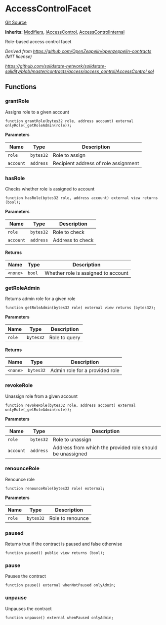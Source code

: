 # AccessControlFacet
[Git Source](https://github.com/ubiquity/ubiquity-dollar/blob/7de99efbd24b43cb89b03b0f63c9241a23e6a660/src/dollar/facets/AccessControlFacet.sol)

**Inherits:**
[Modifiers](/src/dollar/libraries/LibAppStorage.sol/contract.Modifiers.md), [IAccessControl](/src/dollar/interfaces/IAccessControl.sol/interface.IAccessControl.md), [AccessControlInternal](/src/dollar/access/AccessControlInternal.sol/abstract.AccessControlInternal.md)

Role-based access control facet

*Derived from https://github.com/OpenZeppelin/openzeppelin-contracts (MIT license)*

*https://github.com/solidstate-network/solidstate-solidity/blob/master/contracts/access/access_control/AccessControl.sol*


## Functions
### grantRole

Assigns role to a given account


```solidity
function grantRole(bytes32 role, address account) external onlyRole(_getRoleAdmin(role));
```
**Parameters**

|Name|Type|Description|
|----|----|-----------|
|`role`|`bytes32`|Role to assign|
|`account`|`address`|Recipient address of role assignment|


### hasRole

Checks whether role is assigned to account


```solidity
function hasRole(bytes32 role, address account) external view returns (bool);
```
**Parameters**

|Name|Type|Description|
|----|----|-----------|
|`role`|`bytes32`|Role to check|
|`account`|`address`|Address to check|

**Returns**

|Name|Type|Description|
|----|----|-----------|
|`<none>`|`bool`|Whether role is assigned to account|


### getRoleAdmin

Returns admin role for a given role


```solidity
function getRoleAdmin(bytes32 role) external view returns (bytes32);
```
**Parameters**

|Name|Type|Description|
|----|----|-----------|
|`role`|`bytes32`|Role to query|

**Returns**

|Name|Type|Description|
|----|----|-----------|
|`<none>`|`bytes32`|Admin role for a provided role|


### revokeRole

Unassign role from a given account


```solidity
function revokeRole(bytes32 role, address account) external onlyRole(_getRoleAdmin(role));
```
**Parameters**

|Name|Type|Description|
|----|----|-----------|
|`role`|`bytes32`|Role to unassign|
|`account`|`address`|Address from which the provided role should be unassigned|


### renounceRole

Renounce role


```solidity
function renounceRole(bytes32 role) external;
```
**Parameters**

|Name|Type|Description|
|----|----|-----------|
|`role`|`bytes32`|Role to renounce|


### paused

Returns true if the contract is paused and false otherwise


```solidity
function paused() public view returns (bool);
```

### pause

Pauses the contract


```solidity
function pause() external whenNotPaused onlyAdmin;
```

### unpause

Unpauses the contract


```solidity
function unpause() external whenPaused onlyAdmin;
```

